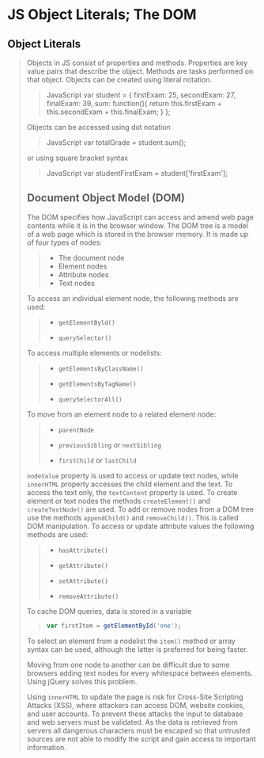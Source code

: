 # JS Object Literals; The DOM

## Object Literals

>Objects in JS consist of properties and methods. Properties are key value pairs that describe the object. Methods are tasks performed on that object. Objects can be created using literal notation.
>
>>JavaScript
>>var student = {
>> firstExam: 25,
>> secondExam: 27,
>> finalExam: 39,
>> sum: function(){
>> return this.firstExam + this.secondExam + this.finalExam;
>> }
>>};
>
>Objects can be accessed using dot notation
>
>>JavaScript
>>var totalGrade = student.sum();
>>
>
>or using square bracket syntax
>>
>>JavaScript
>>var studentFirstExam = student['firstExam'];
>>
>
>## Document Object Model (DOM)
>
>The DOM specifies how JavaScript can access and amend web page contents while it is in the browser window. The DOM tree is a model of a web page which is stored in the browser memory. It is made up of four types of nodes:
>
>>- The document node
>>- Element nodes
>>- Attribute nodes
>>- Text nodes
>
>To access an individual element node, the following methods are used:
>>
>>- ```getElementByld()```
>>
>>- ```querySelector()```
>
>To access multiple elements or nodelists:
>
>>- ```getElementsByClassName()```
>>
>>- ```getElementsByTagName()```
>>
>>- ```querySelectorAll()```
>
>To move from an element node to a related element node:
>>
>>- ```parentNode```
>>
>>- ```previousSibling``` or ```nextSibling```
>>
>>- ```firstChild``` or ```lastChild```
>
>```nodeValue``` property is used to access or update text nodes, while ```innerHTML``` property accesses the child element and the text. To access the text only, the ```textContent``` property is used. To create element or text nodes the methods ```createElement()``` and ```createTextNode()``` are used. To add or remove nodes from a DOM tree use the methods ```appendChild()``` and ```removeChild()```. This is called DOM manipulation. To access or update attribute values the following methods are used:
>
>>- ```hasAttribute()```
>>
>>- ```getAttribute()```
>>
>>- ```setAttribute()```
>>
>>- ```removeAttribute()```
>
>To cache DOM queries, data is stored in a variable
>
>>```JavaScript
>>var firstItem = getElementById('one');
>>```
>
>To select an element from a nodelist the ```item()``` method or array syntax can be used, although the latter is preferred for being faster.
>
>Moving from one node to another can be difficult due to some browsers adding text nodes for every whitespace between elements. Using jQuery solves this problem.
>
>Using ```innerHTML``` to update the page is risk for Cross-Site Scripting Attacks (XSS), where attackers can access DOM, website cookies, and user accounts. To prevent these attacks the input to database and web servers must be validated. As the data is retrieved from servers all dangerous characters must be escaped so that untrusted sources are not able to modify the script and gain access to important information.
